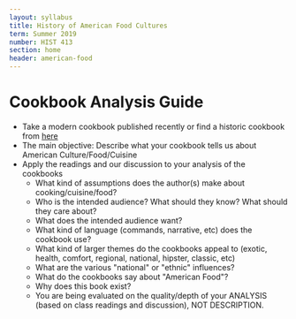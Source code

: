 ```yaml
---
layout: syllabus
title: History of American Food Cultures
term: Summer 2019
number: HIST 413
section: home
header: american-food
---
```

# Cookbook Analysis Guide
- Take a modern cookbook published recently or find a historic cookbook from [here](https://babel.hathitrust.org/cgi/mb?c=1934413200;a=listis)
- The main objective: Describe what your cookbook tells us about American Culture/Food/Cuisine
- Apply the readings and our discussion to your analysis of the cookbooks
  - What kind of assumptions does the author(s) make about cooking/cuisine/food?
  - Who is the intended audience? What should they know? What should they care about?
  - What does the intended audience want?
  - What kind of language (commands, narrative, etc) does the cookbook use?
  - What kind of larger themes do the cookbooks appeal to (exotic, health, comfort, regional, national, hipster, classic, etc)
  - What are the various "national" or "ethnic" influences?
  - What do the cookbooks say about "American Food"?
  - Why does this book exist?
  - You are being evaluated on the quality/depth of your ANALYSIS (based on class readings and discussion), NOT DESCRIPTION.
